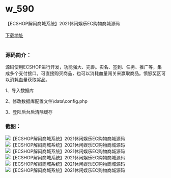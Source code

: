 # w_590
【ECSHOP解闷商城系统】2021休闲娱乐EC购物商城源码
<br/></br>
[下载地址](https://www.uuid2.com/590.html "下载地址")
<br/></br>
<h3>源码简介：</h3>
<p>源码使用ECSHOP进行开发，功能强大、完善。实名、签到、任务、推广等，集成多个支付接口。可直接购买商品，也可以消耗血量闯关来赢取商品。愤怒奖区可以消耗血量获取奖品。<p>
<p>1、导入数据库<p>
<p>2、修改数据库配置文件\data\config.php<p>
<p>3、登陆后台后清除缓存<p>
<h3>截图：</h3>
<img src="https://www.uuid2.com/wp-content/uploads/img/202105/6e4d863328.jpg" alt="【ECSHOP解闷商城系统】2021休闲娱乐EC购物商城源码"><img src="https://www.uuid2.com/wp-content/uploads/img/202105/6e4d863471.jpg" alt="【ECSHOP解闷商城系统】2021休闲娱乐EC购物商城源码"><img src="https://www.uuid2.com/wp-content/uploads/img/202105/f7bb74e124.jpg" alt="【ECSHOP解闷商城系统】2021休闲娱乐EC购物商城源码"><img src="https://www.uuid2.com/wp-content/uploads/img/202105/f7bb74e970.jpg" alt="【ECSHOP解闷商城系统】2021休闲娱乐EC购物商城源码"><img src="https://www.uuid2.com/wp-content/uploads/img/202105/cc5e503318.jpg" alt="【ECSHOP解闷商城系统】2021休闲娱乐EC购物商城源码"><img src="https://www.uuid2.com/wp-content/uploads/img/202105/6090df9307.jpg" alt="【ECSHOP解闷商城系统】2021休闲娱乐EC购物商城源码">
